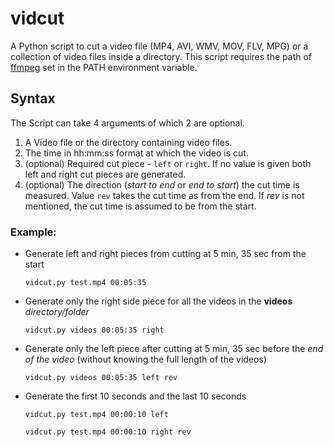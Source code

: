 vidcut
======

A Python script to cut a video file (MP4, AVI, WMV, MOV, FLV, MPG) or a collection of video files inside a directory. This script requires the path of [ffmpeg](https://www.ffmpeg.org/) set in the PATH environment variable.

## Syntax
The Script can take 4 arguments of which 2 are optional.

1. A Video file or the directory containing video files.
2. The time in hh:mm:ss format at which the video is cut.
3. (optional) Required cut piece - `left` or `right`. If no value is given both left and right cut pieces are generated.
4. (optional) The direction (*start to end* or *end to start*) the cut time is measured. Value `rev` takes the cut time as from the end. If *rev* is not mentioned, the cut time is assumed to be from the start.

### Example:
- Generate left and right pieces from cutting at 5 min, 35 sec from the start
		
	``vidcut.py test.mp4 00:05:35``
	
- Generate only the right side piece for all the videos in the **videos** *directory/folder*
		
	``vidcut.py videos 00:05:35 right``

- Generate only the left piece after cutting at 5 min, 35 sec before the *end of the video* (without knowing the full length of the videos)
	
	``vidcut.py videos 00:05:35 left rev``
	
- Generate the first 10 seconds and the last 10 seconds

	``vidcut.py test.mp4 00:00:10 left``
	
	``vidcut.py test.mp4 00:00:10 right rev``
		


